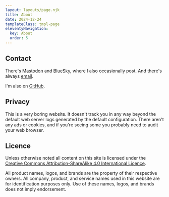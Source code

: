 ```yaml
---
layout: layouts/page.njk
title: About
date: 2024-12-24
templateClass: tmpl-page
eleventyNavigation:
  key: About
  order: 5
---
```


## Contact

There's [Mastodon](https://indieweb.social/@jsh) and [BlueSky](https://bsky.app/profile/infernus.org), where I also occasionally post. And there's always [email](mailto:www+infernus@infernus.org).

I'm also on [GitHub](https://github.com/jshiell).

## Privacy

This is a very boring website. It doesn't track you in any way beyond the default web server logs generated by the default configuration. There aren't any ads or cookies, and if you're seeing some you probably need to audit your web browser.

## Licence

Unless otherwise noted all content on this site is licensed under the [Creative Commons Attribution-ShareAlike 4.0 International Licence](https://creativecommons.org/licenses/by-sa/4.0/).

All product names, logos, and brands are the property of their respective owners. All company, product, and service names used in this website are for identification purposes only. Use of these names, logos, and brands does not imply endorsement.
